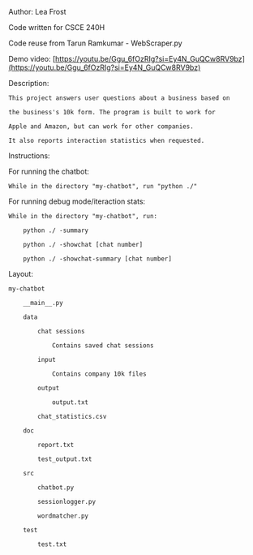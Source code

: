 Author: Lea Frost

Code written for CSCE 240H

Code reuse from Tarun Ramkumar - WebScraper.py

Demo video: [https://youtu.be/Ggu_6fOzRIg?si=Ey4N_GuQCw8RV9bz](https://youtu.be/Ggu_6fOzRIg?si=Ey4N_GuQCw8RV9bz)

Description:

    This project answers user questions about a business based on
    
    the business's 10k form. The program is built to work for 
    
    Apple and Amazon, but can work for other companies.
    
    It also reports interaction statistics when requested.


Instructions:

For running the chatbot:

    While in the directory "my-chatbot", run "python ./"
    
For running debug mode/iteraction stats:

    While in the directory "my-chatbot", run:
    
        python ./ -summary
        
        python ./ -showchat [chat number]
        
        python ./ -showchat-summary [chat number]

Layout:

    my-chatbot
    
        __main__.py
        
        data
        
            chat sessions
            
                Contains saved chat sessions
                
            input
            
                Contains company 10k files
                
            output
            
                output.txt
                
            chat_statistics.csv
            
        doc
        
            report.txt
            
            test_output.txt
            
        src
        
            chatbot.py
            
            sessionlogger.py
            
            wordmatcher.py
            
        test
        
            test.txt
